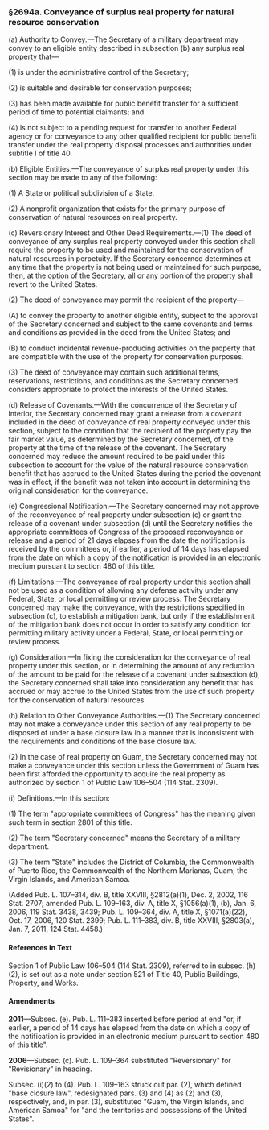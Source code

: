 ### §2694a. Conveyance of surplus real property for natural resource conservation ###

(a) Authority to Convey.—The Secretary of a military department may convey to an eligible entity described in subsection (b) any surplus real property that—

(1) is under the administrative control of the Secretary;

(2) is suitable and desirable for conservation purposes;

(3) has been made available for public benefit transfer for a sufficient period of time to potential claimants; and

(4) is not subject to a pending request for transfer to another Federal agency or for conveyance to any other qualified recipient for public benefit transfer under the real property disposal processes and authorities under subtitle I of title 40.

(b) Eligible Entities.—The conveyance of surplus real property under this section may be made to any of the following:

(1) A State or political subdivision of a State.

(2) A nonprofit organization that exists for the primary purpose of conservation of natural resources on real property.

(c) Reversionary Interest and Other Deed Requirements.—(1) The deed of conveyance of any surplus real property conveyed under this section shall require the property to be used and maintained for the conservation of natural resources in perpetuity. If the Secretary concerned determines at any time that the property is not being used or maintained for such purpose, then, at the option of the Secretary, all or any portion of the property shall revert to the United States.

(2) The deed of conveyance may permit the recipient of the property—

(A) to convey the property to another eligible entity, subject to the approval of the Secretary concerned and subject to the same covenants and terms and conditions as provided in the deed from the United States; and

(B) to conduct incidental revenue-producing activities on the property that are compatible with the use of the property for conservation purposes.

(3) The deed of conveyance may contain such additional terms, reservations, restrictions, and conditions as the Secretary concerned considers appropriate to protect the interests of the United States.

(d) Release of Covenants.—With the concurrence of the Secretary of Interior, the Secretary concerned may grant a release from a covenant included in the deed of conveyance of real property conveyed under this section, subject to the condition that the recipient of the property pay the fair market value, as determined by the Secretary concerned, of the property at the time of the release of the covenant. The Secretary concerned may reduce the amount required to be paid under this subsection to account for the value of the natural resource conservation benefit that has accrued to the United States during the period the covenant was in effect, if the benefit was not taken into account in determining the original consideration for the conveyance.

(e) Congressional Notification.—The Secretary concerned may not approve of the reconveyance of real property under subsection (c) or grant the release of a covenant under subsection (d) until the Secretary notifies the appropriate committees of Congress of the proposed reconveyance or release and a period of 21 days elapses from the date the notification is received by the committees or, if earlier, a period of 14 days has elapsed from the date on which a copy of the notification is provided in an electronic medium pursuant to section 480 of this title.

(f) Limitations.—The conveyance of real property under this section shall not be used as a condition of allowing any defense activity under any Federal, State, or local permitting or review process. The Secretary concerned may make the conveyance, with the restrictions specified in subsection (c), to establish a mitigation bank, but only if the establishment of the mitigation bank does not occur in order to satisfy any condition for permitting military activity under a Federal, State, or local permitting or review process.

(g) Consideration.—In fixing the consideration for the conveyance of real property under this section, or in determining the amount of any reduction of the amount to be paid for the release of a covenant under subsection (d), the Secretary concerned shall take into consideration any benefit that has accrued or may accrue to the United States from the use of such property for the conservation of natural resources.

(h) Relation to Other Conveyance Authorities.—(1) The Secretary concerned may not make a conveyance under this section of any real property to be disposed of under a base closure law in a manner that is inconsistent with the requirements and conditions of the base closure law.

(2) In the case of real property on Guam, the Secretary concerned may not make a conveyance under this section unless the Government of Guam has been first afforded the opportunity to acquire the real property as authorized by section 1 of Public Law 106–504 (114 Stat. 2309).

(i) Definitions.—In this section:

(1) The term "appropriate committees of Congress" has the meaning given such term in section 2801 of this title.

(2) The term "Secretary concerned" means the Secretary of a military department.

(3) The term "State" includes the District of Columbia, the Commonwealth of Puerto Rico, the Commonwealth of the Northern Marianas, Guam, the Virgin Islands, and American Samoa.

(Added Pub. L. 107–314, div. B, title XXVIII, §2812(a)(1), Dec. 2, 2002, 116 Stat. 2707; amended Pub. L. 109–163, div. A, title X, §1056(a)(1), (b), Jan. 6, 2006, 119 Stat. 3438, 3439; Pub. L. 109–364, div. A, title X, §1071(a)(22), Oct. 17, 2006, 120 Stat. 2399; Pub. L. 111–383, div. B, title XXVIII, §2803(a), Jan. 7, 2011, 124 Stat. 4458.)

#### References in Text ####

Section 1 of Public Law 106–504 (114 Stat. 2309), referred to in subsec. (h)(2), is set out as a note under section 521 of Title 40, Public Buildings, Property, and Works.

#### Amendments ####

**2011**—Subsec. (e). Pub. L. 111–383 inserted before period at end "or, if earlier, a period of 14 days has elapsed from the date on which a copy of the notification is provided in an electronic medium pursuant to section 480 of this title".

**2006**—Subsec. (c). Pub. L. 109–364 substituted "Reversionary" for "Revisionary" in heading.

Subsec. (i)(2) to (4). Pub. L. 109–163 struck out par. (2), which defined "base closure law", redesignated pars. (3) and (4) as (2) and (3), respectively, and, in par. (3), substituted "Guam, the Virgin Islands, and American Samoa" for "and the territories and possessions of the United States".